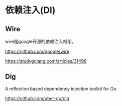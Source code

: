 # 依赖注入(DI)

## Wire

wire是google开源的依赖注入框架。

https://github.com/google/wire

https://studygolang.com/articles/31496

## Dig

A reflection based dependency injection toolkit for Go.

https://github.com/uber-go/dig